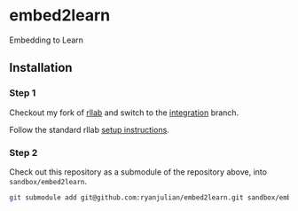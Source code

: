 # embed2learn
Embedding to Learn

## Installation

### Step 1
Checkout my fork of [rllab](https://github.com/users/ryanjulian/rllab/) and switch to the [integration](https://github.com/ryanjulian/rllab/tree/integration) branch.

Follow the standard rllab [setup instructions](http://rllab.readthedocs.io/en/latest/user/installation.html).

### Step 2
Check out this repository as a submodule of the repository above, into
`sandbox/embed2learn`.

```sh
git submodule add git@github.com:ryanjulian/embed2learn.git sandbox/embed2learn
```
